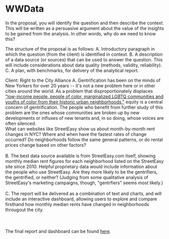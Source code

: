 # WWData


In the proposal, you will identify the question and then describe the context. This will be written as a persuasive argument about the value of the insights to be gained from the analysis. In other words, why do we need to know this?

The structure of the proposal is as follows:
A. Introductory paragraph in which the question (from the client) is identified in context.
B. A description of a data source (or sources) that can be used to answer the question. This will include considerations about data quality (methods, validity, reliability).
C. A plan, with benchmarks, for delivery of the analytical report.


Client: Right to the City Alliance
A. Gentrification has been on the minds of New Yorkers for over 20 years -- it's not a new problem here or in other cities around the world. As a problem that disproportionately displaces <a href='https://righttothecity.org/about/mission-history/'>"low-income people, people of color, marginalized LGBTQ communities and youths of color from their historic urban neighborhoods,"</a> equity is a central concern of gentrification. The people who benefit from further study of this problem are the ones whose communities are broken up by new developments or influxes of new tenants and, in so doing, whose voices are often silenced. <br> What can websites like StreetEasy show us about month-by-month rent changes in NYC? Where and when have the fastest rates of change occurred? Do neighborhoods follow the same general patterns, or do rental prices change based on other factors? 
<br><br>
B. The best data source available is from StreetEasy.com itself, showing monthly median rent figures for each neighborhood listed on the StreetEasy site since 2010. Helpful proprietary data would include information about the 
people who use StreetEasy. Are they more likely to be the gentrifiers, the gentrified, or neither? (Judging from 
some qualitative analysis of StreetEasy's marketing campaigns, though, "gentrfiers" seems most likely.)
<br><br>
C. The report will be delivered as a combination of text and charts, and will include an interactive dashboard, allowing users to explore and compare firsthand how monthly median rents have changed in neighborhoods througout the city. 
<br><br><br><br>
The final report and dashboard can be found <a href= 'https://esibinga.github.io/WWDdata'>here</a>.


